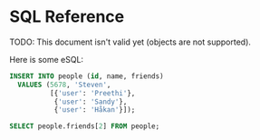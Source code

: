 # SQL Reference

TODO: This document isn't valid yet (objects are not supported).

Here is some eSQL:

```SQL
INSERT INTO people (id, name, friends)
  VALUES (5678, 'Steven',
          [{'user': 'Preethi'},
           {'user': 'Sandy'},
           {'user': 'Håkan'}]);

SELECT people.friends[2] FROM people;
```
